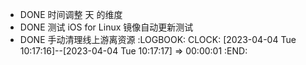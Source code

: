 - DONE 时间调整 天 的维度
- DONE 测试 iOS for Linux 镜像自动更新测试
- DONE 手动清理线上游离资源
  :LOGBOOK:
  CLOCK: [2023-04-04 Tue 10:17:16]--[2023-04-04 Tue 10:17:17] =>  00:00:01
  :END: